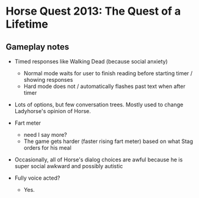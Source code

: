 # Horse Quest 2013: The Quest of a Lifetime
## Gameplay notes
* Timed responses like Walking Dead (because social anxiety)
	* Normal mode waits for user to finish reading before starting timer / showing responses
	* Hard mode does not / automatically flashes past text when after timer

* Lots of options, but few conversation trees. Mostly used to change Ladyhorse's opinion of Horse.
* Fart meter
	* need I say more?
	* The game gets harder (faster rising fart meter) based on what Stag orders for his meal
* Occasionally, all of Horse's dialog choices are awful because he is super social awkward and possibly autistic
* Fully voice acted?
	* Yes.